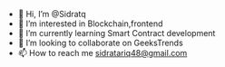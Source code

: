 - 👋 Hi, I’m @Sidratq
- 👀 I’m interested in Blockchain,frontend
- 🌱 I’m currently learning Smart Contract development 
- 💞️ I’m looking to collaborate on GeeksTrends
- 📫 How to reach me sidratariq48@gmail.com

<!---
Sidratq/Sidratq is a ✨ special ✨ repository because its `README.md` (this file) appears on your GitHub profile.
You can click the Preview link to take a look at your changes.
--->
